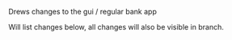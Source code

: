 Drews changes to the gui / regular bank app

Will list changes below, all changes will also be visible in branch.
